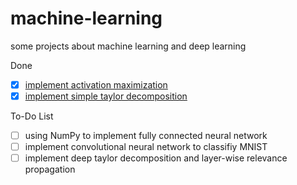 # machine-learning

some projects about machine learning and deep learning

Done
- [x] [implement activation maximization](https://github.com/Thomaszz4/machine-learning/blob/main/sources/markdown/avtivation_maximization.md)
- [x] [implement simple taylor decomposition]()

To-Do List

- [ ] using NumPy to implement fully connected neural network
- [ ] implement convolutional neural network to classifiy MNIST
- [ ] implement deep taylor decomposition and layer-wise relevance propagation
